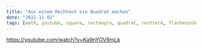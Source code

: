 ```yaml
---
title: "Aus einem Rechteck ein Quadrat machen"
date: "2022-11-02"
tags: [math, youtube, square, rectangle, quadrat, rechteck, flächeninhalt, area, pythagoras, höhensatz, tamás_görbe, geometrie, geometry]
---
```

https://youtube.com/watch?v=Ka9nYOV9mLk 